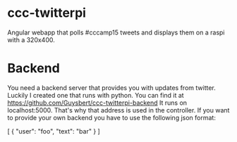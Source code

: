 # ccc-twitterpi
Angular webapp that polls #cccamp15 tweets and displays them on a raspi with a 320x400.

# Backend
You need a backend server that provides you with updates from twitter. Luckily I created one that runs with python. You can find it at https://github.com/Guysbert/ccc-twitterpi-backend
It runs on localhost:5000. That's why that address is used in the controller. If you want to provide your own backend you have to use the following json format:

  [
    {
      "user": "foo",
      "text": "bar"
    }
  ]
  

